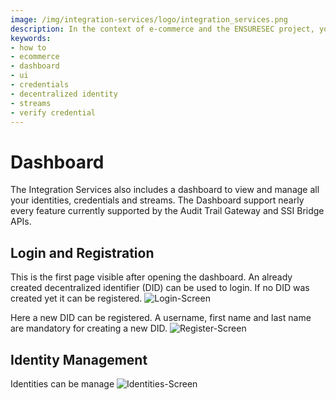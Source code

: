```yaml
---
image: /img/integration-services/logo/integration_services.png
description: In the context of e-commerce and the ENSURESEC project, you can use the SSI-Bridge to verify identities for products, customer, sellers, and clients.   
keywords:
- how to
- ecommerce
- dashboard
- ui
- credentials
- decentralized identity
- streams
- verify credential
---
```


# Dashboard

The Integration Services also includes a dashboard to view and manage all your identities, credentials and streams. The Dashboard support nearly every feature currently supported by the Audit Trail Gateway and SSI Bridge APIs. 

## Login and Registration 

This is the first page visible after opening the dashboard. An already created decentralized identifier (DID) can be used to login. If no DID was created yet it can be registered.
![Login-Screen](/img/integration-services/dashboard/login.png)

Here a new DID can be registered. A username, first name and last name are mandatory for creating a new DID.
![Register-Screen](/img/integration-services/dashboard/register.png)

## Identity Management

Identities can be manage 
![Identities-Screen](/img/integration-services/dashboard/identities.png)